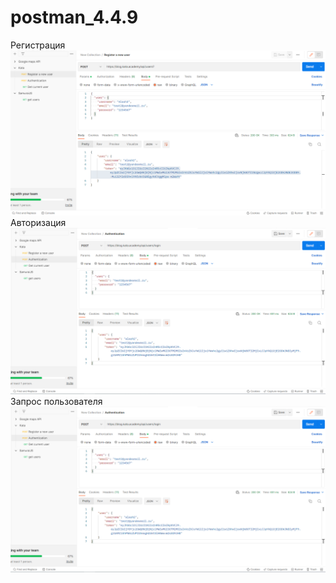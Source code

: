 # postman_4.4.9
Регистрация
![Image alt](https://github.com/Alash-Darzhai/postman_4.4.9/blob/main/Register.png)
Авторизация
![Image alt](https://github.com/Alash-Darzhai/postman_4.4.9/blob/main/Authentication.png)
Запрос пользователя
![Image alt](https://github.com/Alash-Darzhai/postman_4.4.9/blob/main/Authentication.png)
